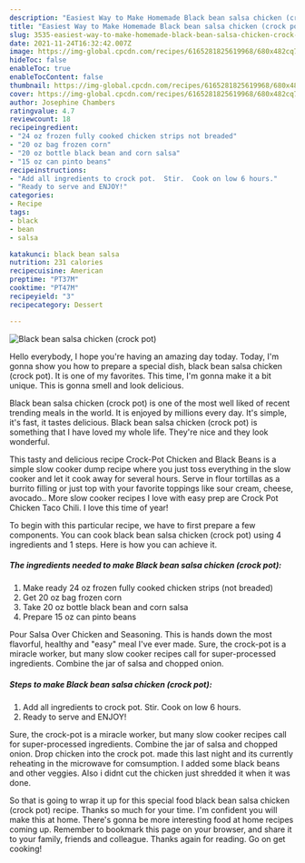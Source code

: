 ```yaml
---
description: "Easiest Way to Make Homemade Black bean salsa chicken (crock pot)"
title: "Easiest Way to Make Homemade Black bean salsa chicken (crock pot)"
slug: 3535-easiest-way-to-make-homemade-black-bean-salsa-chicken-crock-pot
date: 2021-11-24T16:32:42.007Z
image: https://img-global.cpcdn.com/recipes/6165281825619968/680x482cq70/black-bean-salsa-chicken-crock-pot-recipe-main-photo.jpg
hideToc: false
enableToc: true
enableTocContent: false
thumbnail: https://img-global.cpcdn.com/recipes/6165281825619968/680x482cq70/black-bean-salsa-chicken-crock-pot-recipe-main-photo.jpg
cover: https://img-global.cpcdn.com/recipes/6165281825619968/680x482cq70/black-bean-salsa-chicken-crock-pot-recipe-main-photo.jpg
author: Josephine Chambers
ratingvalue: 4.7
reviewcount: 18
recipeingredient:
- "24 oz frozen fully cooked chicken strips not breaded"
- "20 oz bag frozen corn"
- "20 oz bottle black bean and corn salsa"
- "15 oz can pinto beans"
recipeinstructions:
- "Add all ingredients to crock pot.  Stir.  Cook on low 6 hours."
- "Ready to serve and ENJOY!"
categories:
- Recipe
tags:
- black
- bean
- salsa

katakunci: black bean salsa 
nutrition: 231 calories
recipecuisine: American
preptime: "PT37M"
cooktime: "PT47M"
recipeyield: "3"
recipecategory: Dessert

---
```



![Black bean salsa chicken (crock pot)](https://img-global.cpcdn.com/recipes/6165281825619968/680x482cq70/black-bean-salsa-chicken-crock-pot-recipe-main-photo.jpg)

Hello everybody, I hope you're having an amazing day today. Today, I'm gonna show you how to prepare a special dish, black bean salsa chicken (crock pot). It is one of my favorites. This time, I'm gonna make it a bit unique. This is gonna smell and look delicious.

Black bean salsa chicken (crock pot) is one of the most well liked of recent trending meals in the world. It is enjoyed by millions every day. It's simple, it's fast, it tastes delicious. Black bean salsa chicken (crock pot) is something that I have loved my whole life. They're nice and they look wonderful.

This tasty and delicious recipe Crock-Pot Chicken and Black Beans is a simple slow cooker dump recipe where you just toss everything in the slow cooker and let it cook away for several hours. Serve in flour tortillas as a burrito filling or just top with your favorite toppings like sour cream, cheese, avocado.. More slow cooker recipes I love with easy prep are Crock Pot Chicken Taco Chili. I love this time of year!


To begin with this particular recipe, we have to first prepare a few components. You can cook black bean salsa chicken (crock pot) using 4 ingredients and 1 steps. Here is how you can achieve it.

<!--inarticleads1-->

##### The ingredients needed to make Black bean salsa chicken (crock pot):

1. Make ready 24 oz frozen fully cooked chicken strips (not breaded)
1. Get 20 oz bag frozen corn
1. Take 20 oz bottle black bean and corn salsa
1. Prepare 15 oz can pinto beans


Pour Salsa Over Chicken and Seasoning. This is hands down the most flavorful, healthy and &#34;easy&#34; meal I&#39;ve ever made. Sure, the crock-pot is a miracle worker, but many slow cooker recipes call for super-processed ingredients. Combine the jar of salsa and chopped onion. 

<!--inarticleads2-->

##### Steps to make Black bean salsa chicken (crock pot):

1. Add all ingredients to crock pot.  Stir.  Cook on low 6 hours.
1. Ready to serve and ENJOY!

Sure, the crock-pot is a miracle worker, but many slow cooker recipes call for super-processed ingredients. Combine the jar of salsa and chopped onion. Drop chicken into the crock pot. made this last night and its currently reheating in the microwave for comsumption. I added some black beans and other veggies. Also i didnt cut the chicken just shredded it when it was done. 

So that is going to wrap it up for this special food black bean salsa chicken (crock pot) recipe. Thanks so much for your time. I'm confident you will make this at home. There's gonna be more interesting food at home recipes coming up. Remember to bookmark this page on your browser, and share it to your family, friends and colleague. Thanks again for reading. Go on get cooking!
